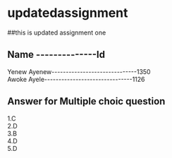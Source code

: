 # updatedassignment
##this is updated assignment one
## Name --------------Id<br>
Yenew Ayenew------------------------------1350<br>
Awoke Ayele-------------------------------1126<br>
## Answer for Multiple choic question
1.C <br>
2.D <br>
3.B <br>
4.D <br>
5.D <br>
